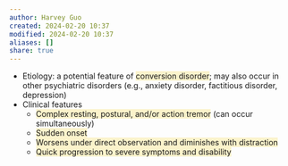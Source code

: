 ```yaml
---
author: Harvey Guo
created: 2024-02-20 10:37
modified: 2024-02-20 10:37
aliases: []
share: true
---
```


- Etiology: a potential feature of <span style="background:rgba(240, 200, 0, 0.2)">conversion disorder</span>; may also occur in other psychiatric disorders (e.g., anxiety disorder, factitious disorder, depression)
- Clinical features
	- <span style="background:rgba(240, 200, 0, 0.2)">Complex resting, postural, and/or action tremor</span> (can occur simultaneously) 
	- <span style="background:rgba(240, 200, 0, 0.2)">Sudden onset</span>
	- <span style="background:rgba(240, 200, 0, 0.2)">Worsens under direct observation and diminishes with distraction</span>
	- <span style="background:rgba(240, 200, 0, 0.2)">Quick progression to severe symptoms and disability</span>
